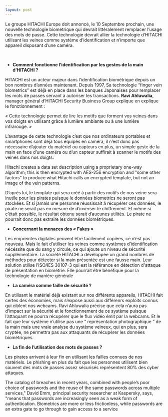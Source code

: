 ```yaml
---
layout: post
---
```


Le groupe HITACHI Europe doit annoncé, le 10 Septembre prochain, une nouvelle technologie biometrique qui devrait littéralement 
remplacer l’usage des mots de passe. Cette technologie devrait allier la technologie d’HITACHI utilisant les veines comme système 
d’identification et n’importe que appareil disposant d’une caméra. 

&nbsp;

- __Comment fonctionne l’identification par les gestes de la main d’HITACHI ?__


HITACHI est un acteur majeur dans l’identification biométrique depuis un bon nombres d’années maintenant. Depuis 1997, Sa 
technologie “finger vein biometrics” est déjà en place dans les banques Japonaises pour remplacer les mots de passes servant à 
autoriser les transactions. __Ravi Ahluwalia__, manager général d’HITACHI Security Business Group explique en explique 
le fonctionnement : 

« Cette technologie permet de lire les motifs que forment vos veines dans vos doigts en utilisant grâce à lumière ambiante ou à 
une lumière infrarouge. » 


L’avantage de cette technologie c’est que nos ordinateurs portables et smartphones sont déjà tous équipés en caméra, il n’est 
donc pas nécessaire d’ajouter du matériel ou capteurs en plus, un simple geste de la main en face d’une caméra ou d’un capteur 
suffirait  à scanner le motifs des veines dans nos doigts. 

Hitachi creates a data set description using a proprietary one-way algorithm; this is then encrypted with AES-256 encryption and "some other factors" to produce what Hitachi calls an encrypted 
template, but not an image of the vein patterns. 


D’après lui, le template qui sera créé à partir des motifs de nos veine sera inutile pour les pirates puisque le données 
biometrics ne seront pas stockées. Et si jamais une personne réussissait à récupérer ces données, le pirate ne serait pas en 
mesure de d’inverser le chiffrement. Et même si c’était possible, le résultat obtenu serait d’aucunes utilités. 
Le pirate ne pourrait donc pas extraire les données biométriques.
&nbsp;

- __Concernant la menaces des « Fakes »__

Les empreintes digitales peuvent être facilement copiées, ce n’est pas nouveau. Mais le fait d’utiliser les veines comme systèmes d’identification nécéssite que du sang y circule, ce qui ajoute un niveau de sécurité supplémentaire. La société HITACHI a développée un grand nombres de méthodes pour détecter si la main présentée est une fausse main. Leur solution utilise l’ISO/IES 30107-3 qui est la référance en détection d'attaque de présentation en biométrie. Elle pourrait être bénéfique pour la technologie de manière générale


- __La caméra comme faille de sécurité ?__

En utilisant le matériel déjà existant sur nos différents appareils, HITACHI fait certes des économies, mais s’expose aussi aux différenrs exploits connus qui ciblent nos webcams. Ravi Ahluwalia précise que cela n’aura pas d’impact sur la sécurité et le fonctionnement de ce système puisque l’attaquant ne pourra récupérer que le flux vidéo émit par la webcams. Et le fait que leur système n’utilise pas une “ représentation photographique ” de la main mais une vraie analyse du système veineux, qui en plus, sera cryptée, ne permettra pas aux attaquants de récupérer les données biométriques.


- __La fin de l’utilisation des mots de passes ?__

Les pirates arrivent à leur fin en utilisant les failles connues de nos matériels. Le phishing en plus du fait que les personnes utilisent bien souvent des mots de passes assez sécurisés représentent 80% des cyber attaques. 

The catalog of breaches in recent years, combined with people’s poor choice of passwords and the reuse of the same passwords across multiple services," David Emm, principal security researcher at Kaspersky, says, "means that passwords are increasingly seen as a weak form of authentication. Biometrics are more or less frictionless, while passwords are an extra gate to go through to gain access to a service

